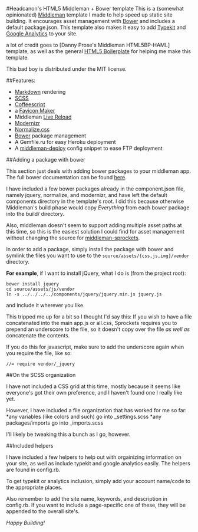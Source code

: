 #Headcanon's HTML5 Middleman + Bower template
This is a (somewhat opinionated) [Middleman](middlemanapp.com) template I made to help speed up static site building. It encourages asset management with [Bower](github.com/twitter/bower) and includes a default package.json. This template also makes it easy to add [Typekit](typekit.com) and [Google Analytics](google.com/analytics) to your site. 

a lot of credit goes to [Danny Prose's Middleman HTML5BP-HAML] template, as well as the general [HTML5 Boilerplate](html5boilerplate.com) for helping me make this template.

This bad boy is distributed under the MIT license.

##Features:

* [Markdown](daringfireball.net/projects/markdown/) rendering
* [SCSS](sass-lang.com)
* [Coffeescript](coffeescript.org)
* a [Favicon Maker](github.com/follmann/middleman-favicon-maker)
* Middleman [Live Reload](github.com/middleman/middleman-livereload)
* [Modernizr](modernizr.com)
* [Normalize.css](necolas.github.com/normalize.css) 
* [Bower](github.com/twitter/bower) package management
* A Gemfile.ru for easy Heroku deployment
* A [middleman-deploy](github.com/tvaughan/middleman-deploy) config snippet to ease FTP deployment

##Adding a package with bower

This section just deals with adding bower packages to your middleman app.  The full bower documentation can be found [here](github.com/twitter/bower).

I have included a few bower packages already in the component.json file, namely jquery, normalize, and modernizr, and have left the default components directory in the template's root. I did this because otherwise Middleman's build phase would copy *Everything* from each bower package into the build/ directory.

Also, middleman doesn't seem to support adding multiple asset paths at this time, so this is the easiest solution I could find for asset management without changing the source for [middleman-sprockets](github.com/middleman/middleman-sprockets).

In order to add a package, simply install the package with bower and symlink the files you want to use to the `source/assets/{css,js,img}/vendor` directory.

__For example__, if I want to install jQuery, what I do is (from the project root):

    bower install jquery
    cd source/assets/js/vendor
    ln -s ../../../../components/jquery/jquery.min.js jquery.js

and include it wherever you like.

This tripped me up for a bit so I thought I'd say this:
If you wish to have a file concatenated into the main app.js or all.css, Sprockets requires you to prepend an underscore to the file, so it doesn't copy over the file *as well as* concatenate the contents.

If you do this for javascript, make sure to add the underscore again when you require the file, like so:

    //= require vendor/_jquery

##On the SCSS organization

I have not included a CSS grid at this time, mostly because it seems like everyone's got their own preference, and I haven't found one I really like yet.

However, I have included a file organization that has worked for me so far:
*any variables (like colors and such) go into _settings.scss
*any packages/imports go into _imports.scss

I'll likely be tweaking this a bunch as I go, however.


##Included helpers

I have included a few helpers to help out with orgainizing information on your site, as well as include typekit and google analytics easily. The helpers are found in config.rb.

To get typekit or analytics inclusion, simply add your account name/code to the appropriate places.

Also remember to add the site name, keywords, and description in config.rb. If you want to include a page-specific one of these, they will be appended to the overall site's.

*Happy Building!*
